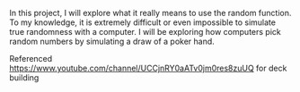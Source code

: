 In this project, I will explore what it really means to use the random function. To my knowledge, it is extremely difficult or even impossible to simulate true randomness with a computer. I will be exploring how computers pick random numbers by simulating a draw of a poker hand.

Referenced https://www.youtube.com/channel/UCCjnRY0aATv0jm0res8zuUQ for deck building
